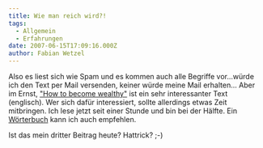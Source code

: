 ```yaml
---
title: Wie man reich wird?!
tags:
  - Allgemein
  - Erfahrungen
date: 2007-06-15T17:09:16.000Z
author: Fabian Wetzel
---
```


Also es liest sich wie Spam und es kommen auch alle Begriffe vor...würde ich den Text per Mail versenden, keiner würde meine Mail erhalten... Aber im Ernst, ["How to become wealthy"](http://www.claytoncramer.com/rich/BecomeWealthy.html) ist ein sehr interessanter Text (englisch). Wer sich dafür interessiert, sollte allerdings etwas Zeit mitbringen. Ich lese jetzt seit einer Stunde und bin bei der Hälfte. Ein [Wörterbuch](http://dict.tu-chemnitz.de/) kann ich auch empfehlen.

Ist das mein dritter Beitrag heute? Hattrick? ;-)


